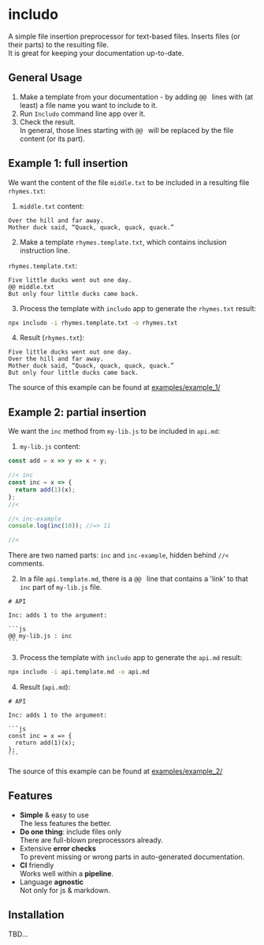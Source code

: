 <!--- Comments are Fun --->

# includo

A simple file insertion preprocessor for text-based files. Inserts files (or their parts) to the resulting file.  
It is great for keeping your documentation up-to-date.

## General Usage

1. Make a template from your documentation - by adding `@@ ` lines with (at least) a file name you want to include to it.
2. Run `Includo` command line app over it.
3. Check the result.  
   In general, those lines starting with `@@ ` will be replaced by the file content (or its part).

## Example 1: full insertion

We want the content of the file `middle.txt` to be included in a resulting file `rhymes.txt`:

1. `middle.txt` content:

```
Over the hill and far away.
Mother duck said, “Quack, quack, quack, quack.”
```

2. Make a template `rhymes.template.txt`, which contains inclusion instruction line.

`rhymes.template.txt`:

```
Five little ducks went out one day.
@@ middle.txt
But only four little ducks came back.
```

3. Process the template with `includo` app to generate the `rhymes.txt` result:

```sh
npx includo -i rhymes.template.txt -o rhymes.txt
```

4. Result (`rhymes.txt`):

```
Five little ducks went out one day.
Over the hill and far away.
Mother duck said, “Quack, quack, quack, quack.”
But only four little ducks came back.
```

The source of this example can be found at [examples/example_1/](examples/example_1/)

## Example 2: partial insertion

We want the `inc` method from `my-lib.js` to be included in `api.md`:

1. `my-lib.js` content:

```js
const add = x => y => x + y;

//< inc
const inc = x => {
  return add(1)(x);
};
//<

//< inc-example
console.log(inc(10)); //=> 11

//<

```

There are two named parts: `inc` and `inc-example`, hidden behind `//<` comments.

2. In a file `api.template.md`, there is a `@@ ` line that contains a 'link' to that `inc` part of `my-lib.js` file.

<!-- prettier-ignore -->
~~~
# API

Inc: adds 1 to the argument:

```js
@@ my-lib.js : inc
```

~~~

3. Process the template with `includo` app to generate the `api.md` result:

```sh
npx includo -i api.template.md -o api.md
```

4. Result (`api.md`):

<!-- prettier-ignore -->
~~~
# API

Inc: adds 1 to the argument:

```js
const inc = x => {
  return add(1)(x);
};
```

~~~

The source of this example can be found at [examples/example_2/](examples/example_2/)

## Features

- **Simple** & easy to use  
  The less features the better.
- **Do one thing**: include files only  
  There are full-blown preprocessors already.
- Extensive **error checks**  
  To prevent missing or wrong parts in auto-generated documentation.
- **CI** friendly  
  Works well within a **pipeline**.
- Language **agnostic**  
  Not only for js & markdown.

## Installation

TBD...

#

```

```
